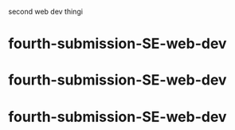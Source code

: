 second web dev thingi 
# fourth-submission-SE-web-dev
# fourth-submission-SE-web-dev
# fourth-submission-SE-web-dev
